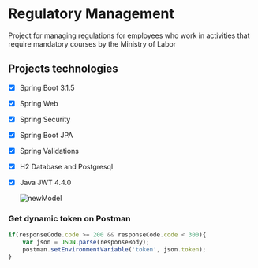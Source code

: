# Regulatory Management
Project for managing regulations for employees who work in activities that require mandatory courses by the Ministry of Labor

## Projects technologies
- [x] Spring Boot 3.1.5
- [x] Spring Web
- [x] Spring Security
- [x] Spring Boot JPA
- [x] Spring Validations
- [x] H2 Database and Postgresql
- [x] Java JWT 4.4.0
  
  ![newModel](https://github.com/AlissonWenceslau/regulatory-management/assets/74499967/02f49347-6501-45fe-bbdb-bac0500d7fc1)
### Get dynamic token on Postman
```javascript
if(responseCode.code >= 200 && responseCode.code < 300){
    var json = JSON.parse(responseBody);
    postman.setEnvironmentVariable('token', json.token);
}
```
 

